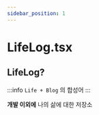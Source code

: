 ```yaml
---
sidebar_position: 1
---
```


# LifeLog.tsx

## LifeLog?

:::info
`Life + Blog` 의 합성어
:::

**개발 이외에** 나의 삶에 대한 저장소